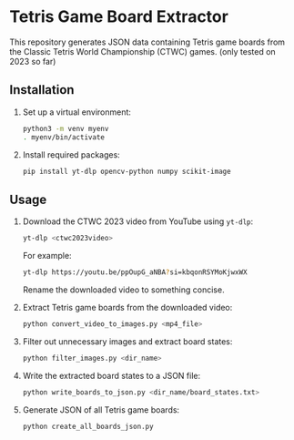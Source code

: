 # Tetris Game Board Extractor

This repository generates JSON data containing Tetris game boards from the Classic Tetris World Championship (CTWC) games. (only tested on 2023 so far)  

## Installation

1. Set up a virtual environment:
    ```bash
    python3 -m venv myenv
    . myenv/bin/activate
    ```

2. Install required packages:
    ```bash
    pip install yt-dlp opencv-python numpy scikit-image
    ```

## Usage

1. Download the CTWC 2023 video from YouTube using `yt-dlp`:
    ```bash
    yt-dlp <ctwc2023video>
    ```
   For example:
    ```bash
    yt-dlp https://youtu.be/ppOupG_aNBA?si=kbqonRSYMoKjwxWX
    ```
   Rename the downloaded video to something concise.

2. Extract Tetris game boards from the downloaded video:
    ```bash
    python convert_video_to_images.py <mp4_file>
    ```

3. Filter out unnecessary images and extract board states:
    ```bash
    python filter_images.py <dir_name>
    ```

4. Write the extracted board states to a JSON file:
    ```bash
    python write_boards_to_json.py <dir_name/board_states.txt>
    ```

5. Generate JSON of all Tetris game boards:
    ```bash
    python create_all_boards_json.py
    ```
